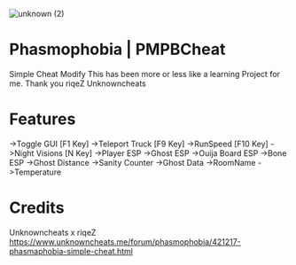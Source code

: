 ![unknown (2)](https://user-images.githubusercontent.com/40579794/96164418-682ef500-0f45-11eb-8e4f-878e5085b63b.png)

# Phasmophobia | PMPBCheat
Simple Cheat Modify
This has been more or less like a learning Project for me. Thank you riqeZ Unknowncheats

# Features
 ->Toggle GUI [F1 Key]
 ->Teleport Truck [F9 Key]
 ->RunSpeed [F10 Key]
 ->Night Visions [N Key]
 ->Player ESP
 ->Ghost ESP
 ->Ouija Board ESP
 ->Bone ESP
 ->Ghost Distance
 ->Sanity Counter
 ->Ghost Data
 ->RoomName
 ->Temperature

# Credits
Unknowncheats x riqeZ
https://www.unknowncheats.me/forum/phasmophobia/421217-phasmaphobia-simple-cheat.html
